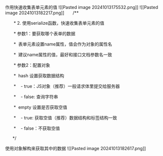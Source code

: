 作用快速收集表单元素的值
![[Pasted image 20241013175532.png]]
![[Pasted image 20241013182217.png]]
      /**

       * 2. 使用serialize函数，快速收集表单元素的值

       * 参数1：要获取哪个表单的数据

       *  表单元素设置name属性，值会作为对象的属性名

       *  建议name属性的值，最好和接口文档参数名一致

       * 参数2：配置对象

       *  hash 设置获取数据结构

       *    - true：JS对象（推荐）一般请求体里提交给服务器

       *    - false: 查询字符串

       *  empty 设置是否获取空值

       *    - true: 获取空值（推荐）数据结构和标签结构一致

       *    - false：不获取空值

      */

使用对象解构来获取其中的数据
![[Pasted image 20241013182617.png]]
